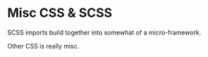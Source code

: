 # Misc CSS & SCSS

SCSS imports build together into somewhat of a micro-framework.

Other CSS is really misc.
